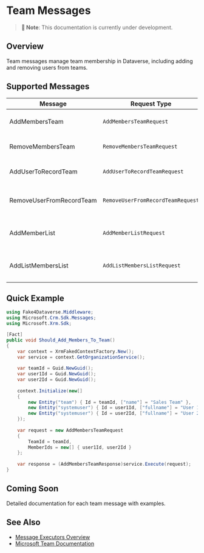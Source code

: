 # Team Messages

> **📝 Note**: This documentation is currently under development.

## Overview

Team messages manage team membership in Dataverse, including adding and removing users from teams.

## Supported Messages

| Message | Request Type | Description |
|---------|-------------|-------------|
| AddMembersTeam | `AddMembersTeamRequest` | Add members to team |
| RemoveMembersTeam | `RemoveMembersTeamRequest` | Remove members from team |
| AddUserToRecordTeam | `AddUserToRecordTeamRequest` | Add user to record team |
| RemoveUserFromRecordTeam | `RemoveUserFromRecordTeamRequest` | Remove user from record team |
| AddMemberList | `AddMemberListRequest` | Add member to marketing list |
| AddListMembersList | `AddListMembersListRequest` | Add members to marketing list |

## Quick Example

```csharp
using Fake4Dataverse.Middleware;
using Microsoft.Crm.Sdk.Messages;
using Microsoft.Xrm.Sdk;

[Fact]
public void Should_Add_Members_To_Team()
{
    var context = XrmFakedContextFactory.New();
    var service = context.GetOrganizationService();
    
    var teamId = Guid.NewGuid();
    var user1Id = Guid.NewGuid();
    var user2Id = Guid.NewGuid();
    
    context.Initialize(new[]
    {
        new Entity("team") { Id = teamId, ["name"] = "Sales Team" },
        new Entity("systemuser") { Id = user1Id, ["fullname"] = "User 1" },
        new Entity("systemuser") { Id = user2Id, ["fullname"] = "User 2" }
    });
    
    var request = new AddMembersTeamRequest
    {
        TeamId = teamId,
        MemberIds = new[] { user1Id, user2Id }
    };
    
    var response = (AddMembersTeamResponse)service.Execute(request);
}
```

## Coming Soon

Detailed documentation for each team message with examples.

## See Also

- [Message Executors Overview](./README.md)
- [Microsoft Team Documentation](https://learn.microsoft.com/en-us/power-apps/developer/data-platform/use-access-teams-owner-teams-collaborate-share-information)
